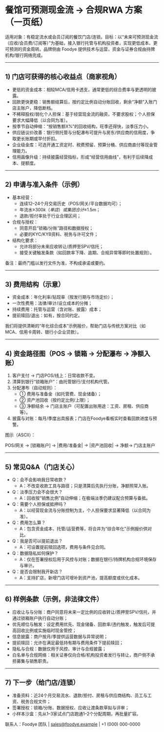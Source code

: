 # 餐馆可预测现金流 → 合规RWA 方案（一页纸）

适用对象：有稳定流水或会员订阅的餐饮门店/连锁。目标：以“未来可预测现金流（应收/会员费/订阅等）”为基础，接入银行托管与机构投资者，实现更低成本、更可预测的资金周转。品牌侧由 Foodye 提供技术与运营，资金与证券合规由持牌机构/银行网络完成。

---

## 1) 门店可获得的核心收益点（商家视角）
- 更低的资金成本：相较MCA/信用卡透支，通常更低的综合费率与更透明的披露。
- 回款更快更稳：销售额结算后，按约定比例自动分账回收，剩余“净额”入账门店主账户，降低断档。
- 不稀释股权/弱化个人担保：基于经营现金流的融资，不要求股权；个人担保要求大幅降低（以合同为准）。
- 按季节自动伸缩：“按销售额X%”的回收结构，旺季还得快，淡季压力小。
- 供应链议价改善：银行侧托管与分配瀑布可提升与房东/供应商的信用度，争取更长账期或早付折扣。
- 企业级金库：可选开通工资定时、税费预留、预算分桶、供应商直付等现金管理能力。
- 信用画像升级：持续披露经营指标，形成“经营信用曲线”，有利于后续降成本、提额度。

---

## 2) 申请与准入条件（示例）
- 基本经营：
  - 连续12–24个月交易历史（POS/网关/平台数据均可）；
  - 年流水≥$300k（单店）或集团合计≥$1.5m；
  - 退款/拒付率处于行业合理区间；
- 合规与授权：
  - 同意开启“锁箱/分账”路径和数据授权；
  - 必要的KYC/KYB资料、税务与许可文件；
- 结构化要求：
  - 允许将部分未来应收转让/质押至SPV/信托；
  - 接受关键触发条款（如回款率下降、逾期、合规异常等即时处置规则）。

备注：最终门槛以发行文件为准，不构成承诺或要约。

---

## 3) 费用结构（示意）
- 资金成本：年化利率/贴现率（按发行期与市场定价）；
- 一次性费用：法律/审计/设立成本的分摊；
- 持续费用：托管与运营（含对账、披露）成本；
- 提前赎回/退出：如有，按合同约定。

我们将提供清晰的“年化综合成本”示例报价，帮助门店与传统方案对比（如MCA、信用卡周转、银行小企业贷款）。

---

## 4) 资金路径图（POS → 锁箱 → 分配瀑布 → 净额入账）

1. 客户支付 → 门店POS/线上：日常收款不变。
2. 清算到银行“锁箱账户”：由托管银行/支付机构代管。
3. 分配瀑布（自动规则）：
   - ① 费用与准备金（如托管费、现金储备）；
   - ② 资产池回收（按约定比例/上限）；
   - ③ 净额结余 → 门店主账户（可配置出账用途：工资、房租、供应商等）。
4. 披露与对账：每月/季度出具报表；门店在Foodye看板实时查看回款进度与预警。

图示（ASCII）：

POS/网关 → [锁箱账户] → |费用/准备金| → |资产池回收| → 净额→ 门店主账户

---

## 5) 常见Q&A（门店关心）
- Q：会不会影响我日常收款？
  - A：不改变收款工具与路径；只是清算后先执行分账，净额照常入账。
- Q：淡季压力会不会很大？
  - A：回收按“销售比例”自动伸缩；在极端淡季仍建议配合预算与备抵。
- Q：需要个人担保或抵押吗？
  - A：以经营现金流与分账控制为主，个人担保要求显著降低（以合同为准）。
- Q：费用怎么算？
  - A：包含资金成本、托管/运营费等，将合并为“综合年化”示例报价供对比。
- Q：我是否可以提前退出？
  - A：可设置提前赎回选项，费用与条件见合同。
- Q：数据隐私如何保护？
  - A：仅在签署授权后用于风控与对账；数据在银行/持牌机构合规环境保存与审计。
- Q：是否会限制我开新店？
  - A：支持扩店，新增门店可增补到资产池，提高额度或优化成本。

---

## 6) 样例条款（示例，非法律文件）
- 应收让与与分账：商户同意将未来一定比例的应收转让/质押至SPV/信托，并通过锁箱账户执行自动分账；
- 优先顺位与触发：设定费用优先、现金储备、回款率/违约触发，触发后可提高回收比例或实施临时现金管控；
- 信息披露：商户按月/季提供运营数据与异常说明；
- 提前赎回：允许在满足最低持有期与费用条件下提前赎回；
- 隐私与合规：数据仅用于风控、审计与合规披露；
- 白名单与合规网络：相关证券仅向合格/机构投资者发行与转让，商户侧不承担募集与销售职责。

---

## 7) 下一步（给门店/连锁）
- 准备资料：近24个月交易流水、退款/拒付、房租与供应商结构、员工与工资、税务合规文件；
- 签署授权：锁箱/分账、数据授权、应收让渡条款草拟与评审；
- 小样本沙盒：先从1–3家试点门店跑通1–2个分配周期，再批量扩容。

联系人：Foodye 团队 | sales@foodye.example | +1 (000) 000-0000
